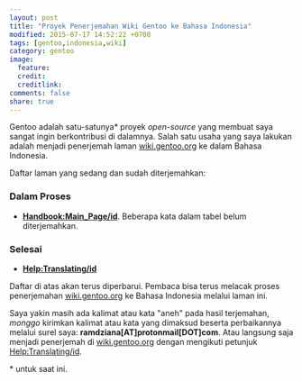 ```yaml
---
layout: post
title: "Proyek Penerjemahan Wiki Gentoo ke Bahasa Indonesia"
modified: 2015-07-17 14:52:22 +0700
tags: [gentoo,indonesia,wiki]
category: gentoo
image:
  feature:
  credit:
  creditlink:
comments: false
share: true
---
```

Gentoo adalah satu-satunya&#42; proyek *open-source* yang membuat saya sangat ingin berkontribusi di dalamnya. Salah satu usaha yang saya lakukan adalah menjadi penerjemah laman [wiki.gentoo.org][0] ke dalam Bahasa Indonesia.

Daftar laman yang sedang dan sudah diterjemahkan:

### Dalam Proses

* [**Handbook:Main_Page/id**][hm0]. Beberapa kata dalam tabel belum diterjemahkan.

### Selesai

* [**Help:Translating/id**][ht0]

Daftar di atas akan terus diperbarui. Pembaca bisa terus melacak proses penerjemahan [wiki.gentoo.org][0] ke Bahasa Indonesia melalui laman ini.

Saya yakin masih ada kalimat atau kata "aneh" pada hasil terjemahan, *monggo* kirimkan kalimat atau kata yang dimaksud beserta perbaikannya melalui surel saya: **ramdziana[AT]protonmail[DOT]com**. Atau langsung saja menjadi penerjemah di [wiki.gentoo.org][0] dengan mengikuti petunjuk [Help:Translating/id][ht0].

&#42; untuk saat ini.

[0]: http://wiki.gentoo.org
[ht0]: https://wiki.gentoo.org/wiki/Help:Translating/id
[hm0]: https://wiki.gentoo.org/wiki/Handbook:Main_Page/id
